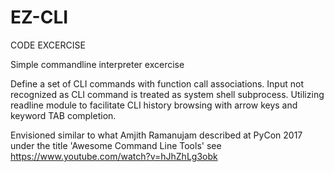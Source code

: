# EZ-CLI
CODE EXCERCISE

Simple commandline interpreter excercise

Define a set of CLI commands with function call associations. Input not recognized as CLI command is treated as system shell subprocess. Utilizing readline module to facilitate CLI history browsing with arrow keys and keyword TAB completion.

Envisioned similar to what Amjith Ramanujam described at PyCon 2017 under the title 'Awesome Command Line Tools' see https://www.youtube.com/watch?v=hJhZhLg3obk
